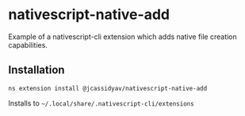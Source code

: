 # nativescript-native-add
Example of a nativescript-cli extension which adds native file creation capabilities. 

## Installation

`ns extension install @jcassidyav/nativescript-native-add`

Installs to `~/.local/share/.nativescript-cli/extensions`
